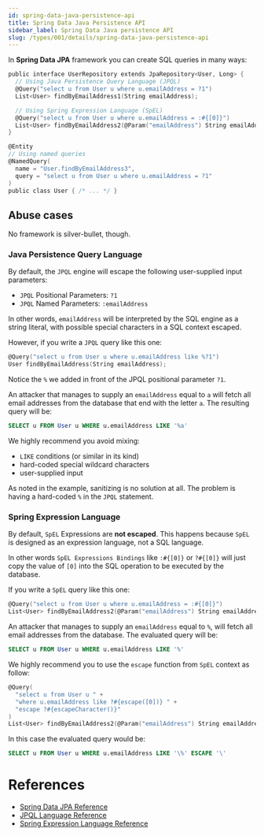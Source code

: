 ```yaml
---
id: spring-data-java-persistence-api
title: Spring Data Java Persistence API
sidebar_label: Spring Data Java persistence API
slug: /types/001/details/spring-data-java-persistence-api
---
```


In **Spring Data JPA** framework
you can create SQL queries in many ways:

```c {3,7,15}
public interface UserRepository extends JpaRepository<User, Long> {
  // Using Java Persistence Query Language (JPQL)
  @Query("select u from User u where u.emailAddress = ?1")
  List<User> findByEmailAddress1(String emailAddress);

  // Using Spring Expression Language (SpEL)
  @Query("select u from User u where u.emailAddress = :#{[0]}")
  List<User> findByEmailAddress2(@Param("emailAddress") String emailAddress);
}

@Entity
// Using named queries
@NamedQuery(
  name = "User.findByEmailAddress3",
  query = "select u from User u where u.emailAddress = ?1"
)
public class User { /* ... */ }
```

## Abuse cases

No framework is silver-bullet, though.

### Java Persistence Query Language

By default,
the `JPQL` engine will escape
the following user-supplied input parameters:
- `JPQL` Positional Parameters: `?1`
- `JPQL` Named Parameters: `:emailAddress`

In other words,
`emailAddress` will be interpreted
by the SQL engine as a string literal,
with possible special characters
in a SQL context escaped.

However,
if you write a `JPQL` query like this one:

```c {1}
@Query("select u from User u where u.emailAddress like %?1")
User findByEmailAddress(String emailAddress);
```

Notice the `%` we added
in front of the JPQL positional parameter `?1`.

An attacker that manages to supply
an `emailAddress` equal to `a`
will fetch all email addresses from the database
that end with the letter `a`.
The resulting query will be:

```sql
SELECT u FROM User u WHERE u.emailAddress LIKE '%a'
```

We highly recommend you avoid mixing:
- `LIKE` conditions (or similar in its kind)
- hard-coded special wildcard characters
- user-supplied input

As noted in the example,
sanitizing is no solution at all.
The problem is having a hard-coded `%` in the `JPQL` statement.

### Spring Expression Language

By default,
`SpEL` Expressions are **not escaped**.
This happens because `SpEL` is designed
as an expression language,
not a SQL language.

In other words `SpEL Expressions Bindings`
like `:#{[0]}` or `?#{[0]}`
will just copy the value of `[0]`
into the SQL operation
to be executed by the database.

If you write a `SpEL` query like this one:

```c
@Query("select u from User u where u.emailAddress = :#{[0]}")
List<User> findByEmailAddress2(@Param("emailAddress") String emailAddress);
```

An attacker that manages to supply an `emailAddress` equal to `%`,
will fetch all email addresses from the database.
The evaluated query will be:

```sql
SELECT u FROM User u WHERE u.emailAddress LIKE '%'
```

We highly recommend you to use the `escape` function
from `SpEL` context as follow:

```c {3-4}
@Query(
  "select u from User u " +
  "where u.emailAddress like ?#{escape([0])} " +
  "escape ?#{escapeCharacter()}"
)
List<User> findByEmailAddress2(@Param("emailAddress") String emailAddress);
```

In this case the evaluated query would be:

```sql
SELECT u FROM User u WHERE u.emailAddress LIKE '\%' ESCAPE '\'
```

# References

- [Spring Data JPA Reference](https://docs.spring.io/spring-data/jpa/docs/current/reference/html/#jpa.query-methods.at-query)
- [JPQL Language Reference](https://docs.oracle.com/cd/E11035_01/kodo41/full/html/ejb3_langref.html)
- [Spring Expression Language Reference](https://docs.spring.io/spring-integration/docs/5.3.0.RELEASE/reference/html/spel.html)
